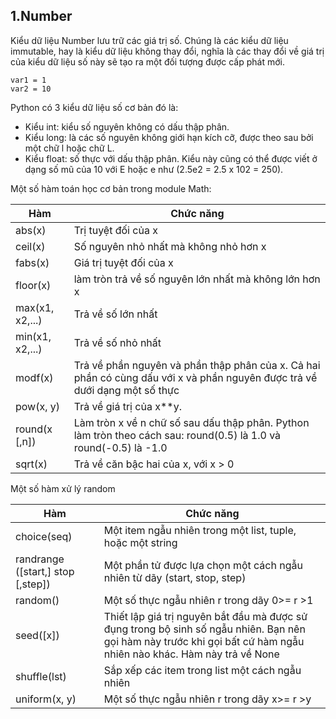 ## 1.Number
Kiểu dữ liệu Number lưu trữ các giá trị số. Chúng là các kiểu dữ liệu immutable, hay là kiểu dữ liệu không thay đổi, nghĩa là các thay đổi về giá trị của kiểu dữ liệu số này sẽ tạo ra một đối tượng được cấp phát mới.
```
var1 = 1
var2 = 10
```
Python có 3 kiểu dữ liệu số cơ bản đó là:
- Kiểu int: kiểu số nguyên không có dấu thập phân.
- Kiểu long: là các số nguyên không giới hạn kích cỡ, được theo sau bởi một chữ l hoặc chữ L.
- Kiểu float: số thực với dấu thập phân. Kiểu này cũng có thể được viết ở dạng số mũ của 10 với E hoặc e như (2.5e2 = 2.5 x 102 = 250).

Một số hàm toán học cơ bản trong module Math:

|Hàm| Chức năng|
|---|----------|
|abs(x)|Trị tuyệt đối của x|
|ceil(x)|Số nguyên nhỏ nhất mà không nhỏ hơn x|
|fabs(x)|Giá trị tuyệt đối của x|
|floor(x)|làm tròn trả về số nguyên lớn nhất mà không lớn hơn x|
|max(x1, x2,...)|Trả về số lớn nhất|
|min(x1, x2,...)|Trả về số nhỏ nhất|
|modf(x)|Trả về phần nguyên và phần thập phân của x. Cả hai phần có cùng dấu với x và phần nguyên được trả về dưới dạng một số thực|
|pow(x, y)|Trả về giá trị của x**y.|
|round(x [,n])|Làm tròn x về n chữ số sau dấu thập phân. Python làm tròn theo cách sau: round(0.5) là 1.0 và round(-0.5) là -1.0|
|sqrt(x)|Trả về căn bậc hai của x, với x > 0|

Một số hàm xử lý random

|Hàm| Chức năng|
|---|----------|
|choice(seq)|Một item ngẫu nhiên trong một list, tuple, hoặc một string|
|randrange ([start,] stop [,step])|Một phần tử được lựa chọn một cách ngẫu nhiên từ dãy (start, stop, step)|
|random()|Một số thực ngẫu nhiên r trong dãy 0>= r >1|
|seed([x])|Thiết lập giá trị nguyên bắt đầu mà được sử đụng trong bộ sinh số ngẫu nhiên. Bạn nên gọi hàm này trước khi gọi bất cứ hàm ngẫu nhiên nào khác. Hàm này trả về None|
|shuffle(lst)|Sắp xếp các item trong list một cách ngẫu nhiên|
|uniform(x, y)|Một số thực ngẫu nhiên r trong dãy x>= r >y|


